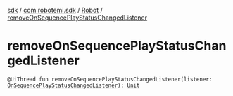 [sdk](../../index.md) / [com.robotemi.sdk](../index.md) / [Robot](index.md) / [removeOnSequencePlayStatusChangedListener](./remove-on-sequence-play-status-changed-listener.md)

# removeOnSequencePlayStatusChangedListener

`@UiThread fun removeOnSequencePlayStatusChangedListener(listener: `[`OnSequencePlayStatusChangedListener`](../../com.robotemi.sdk.sequence/-on-sequence-play-status-changed-listener/index.md)`): `[`Unit`](https://kotlinlang.org/api/latest/jvm/stdlib/kotlin/-unit/index.html)